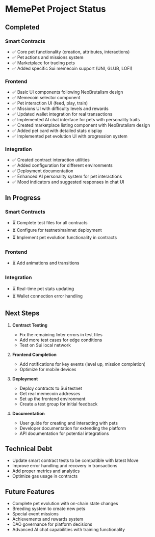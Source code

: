 # MemePet Project Status

## Completed

### Smart Contracts
- ✅ Core pet functionality (creation, attributes, interactions)
- ✅ Pet actions and missions system
- ✅ Marketplace for trading pets
- ✅ Added specific Sui memecoin support (UNI, GLUB, LOFI)

### Frontend
- ✅ Basic UI components following NeoBrutalism design
- ✅ Memecoin selector component
- ✅ Pet interaction UI (feed, play, train)
- ✅ Missions UI with difficulty levels and rewards
- ✅ Updated wallet integration for real transactions
- ✅ Implemented AI chat interface for pets with personality traits
- ✅ Created marketplace listing component with NeoBrutalism design
- ✅ Added pet card with detailed stats display
- ✅ Implemented pet evolution UI with progression system

### Integration
- ✅ Created contract interaction utilities
- ✅ Added configuration for different environments
- ✅ Deployment documentation
- ✅ Enhanced AI personality system for pet interactions
- ✅ Mood indicators and suggested responses in chat UI

## In Progress

### Smart Contracts
- ⏳ Complete test files for all contracts
- ⏳ Configure for testnet/mainnet deployment
- ⏳ Implement pet evolution functionality in contracts

### Frontend
- ⏳ Add animations and transitions

### Integration
- ⏳ Real-time pet stats updating
- ⏳ Wallet connection error handling

## Next Steps

1. **Contract Testing**
   - Fix the remaining linter errors in test files
   - Add more test cases for edge conditions
   - Test on Sui local network

2. **Frontend Completion**
   - Add notifications for key events (level up, mission completion)
   - Optimize for mobile devices

3. **Deployment**
   - Deploy contracts to Sui testnet
   - Get real memecoin addresses
   - Set up the frontend environment
   - Create a test group for initial feedback

4. **Documentation**
   - User guide for creating and interacting with pets
   - Developer documentation for extending the platform
   - API documentation for potential integrations

## Technical Debt

- Update smart contract tests to be compatible with latest Move
- Improve error handling and recovery in transactions
- Add proper metrics and analytics
- Optimize gas usage in contracts

## Future Features

- Complete pet evolution with on-chain state changes
- Breeding system to create new pets
- Special event missions
- Achievements and rewards system
- DAO governance for platform decisions 
- Advanced AI chat capabilities with training functionality 